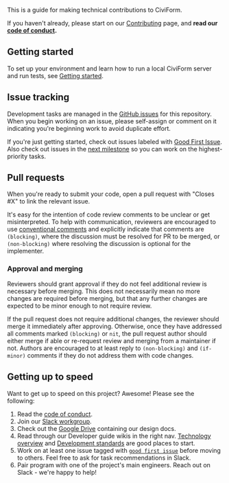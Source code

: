 This is a guide for making technical contributions to CiviForm.

If you haven't already, please start on our [Contributing](https://github.com/seattle-uat/civiform/wiki/Contributing) page, and **read our [code of conduct](https://github.com/seattle-uat/civiform/blob/main/code_of_conduct.md).**

## Getting started

To set up your environment and learn how to run a local CiviForm server and run tests, see [Getting started](https://github.com/seattle-uat/civiform/wiki/Getting-started).

## Issue tracking

Development tasks are managed in the [GitHub issues](https://github.com/seattle-uat/civiform/issues) for this repository. When you begin working on an issue, please self-assign or comment on it indicating you're beginning work to avoid duplicate effort.

If you're just getting started, check out issues labeled with [Good First Issue](https://github.com/seattle-uat/civiform/issues?q=is%3Aopen+is%3Aissue+label%3A%22good+first+issue%22). Also check out issues in the [next milestone](https://github.com/seattle-uat/civiform/milestones?direction=asc&sort=due_date&state=open) so you can work on the highest-priority tasks.

## Pull requests

When you're ready to submit your code, open a pull request with "Closes #X" to link the relevant issue.

It's easy for the intention of code review comments to be unclear or get misinterpreted. To help with communication, reviewers are encouraged to use [conventional comments](https://conventionalcomments.org/) and explicitly indicate that comments are `(blocking)`, where the discussion must be resolved for PR to be merged, or `(non-blocking)` where resolving the discussion is optional for the implementer.

### Approval and merging

Reviewers should grant approval if they do not feel additional review is necessary before merging. This does not necessarily mean no more changes are required before merging, but that any further changes are expected to be minor enough to not require review.

If the pull request does not require additional changes, the reviewer should merge it immediately after approving. Otherwise, once they have addressed all comments marked `(blocking)` or `nit`, the pull request author should either merge if able or re-request review and merging from a maintainer if not. Authors are encouraged to at least reply to `(non-blocking)` and `(if-minor)` comments if they do not address them with code changes.

## Getting up to speed

Want to get up to speed on this project? Awesome! Please see the following:

1. Read the [code of conduct](https://github.com/seattle-uat/civiform/blob/main/code_of_conduct.md).
1. Join our [Slack workgroup](https://join.slack.com/t/civiform/shared_invite/zt-niap7ys1-RAICICUpDJfjpizjyjBr7Q).
1. Check out the [Google Drive](https://drive.google.com/drive/folders/1_uVkq1uOD14p19DvQzbXs2s0XhSOQjgF?usp=sharing) containing our design docs.
1. Read through our Developer guide wikis in the right nav. [Technology overview](https://github.com/seattle-uat/civiform/wiki/Technology-overview) and [Development standards](https://github.com/seattle-uat/civiform/wiki/Development-standards) are good places to start.
1. Work on at least one issue tagged with [`good first issue`](https://github.com/seattle-uat/civiform/issues?q=is%3Aopen+is%3Aissue+label%3A%22good+first+issue%22) before moving to others. Feel free to ask for task recommendations in Slack.
1. Pair program with one of the project's main engineers. Reach out on Slack - we're happy to help!
